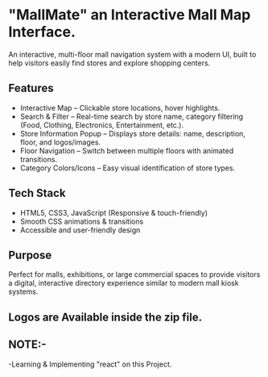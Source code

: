 # "MallMate" an Interactive Mall Map Interface.

An interactive, multi-floor mall navigation system with a modern UI, built to help visitors easily find stores and explore shopping centers.  

## Features
- Interactive Map – Clickable store locations, hover highlights.  
- Search & Filter – Real-time search by store name, category filtering (Food, Clothing, Electronics, Entertainment, etc.).  
- Store Information Popup – Displays store details: name, description, floor, and logos/images.  
- Floor Navigation – Switch between multiple floors with animated transitions.  
- Category Colors/Icons – Easy visual identification of store types.  

## Tech Stack
- HTML5, CSS3, JavaScript (Responsive & touch-friendly)  
- Smooth CSS animations & transitions  
- Accessible and user-friendly design  

## Purpose
Perfect for malls, exhibitions, or large commercial spaces to provide visitors a digital, interactive directory experience similar to modern mall kiosk systems.

## Logos are Available inside the zip file.

## NOTE:-
 -Learning & Implementing "react" on this Project.
